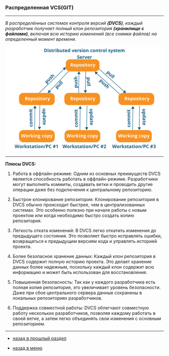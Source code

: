 <!DOCTYPE html>
<html>
<head>
    <style>
        body {
            background-image: url('back2.jpeg');
            background-size: cover; /* чтобы изображение занимало всю площадь */
            background-repeat: no-repeat; /* чтобы изображение не повторялось */
        }
    </style>
</head>
<body>


### Распределенная VCS(GIT)

---

*В распределённых системах контроля версий **(DVCS)**, каждый разработчик получает полный клон репозитория **(хранилище с файлами)**, включая всю историю изменений (все снимки файлов) на определенный момент времени.*

![DVCS](./DVCS.png)

---

**Плюсы DVCS:**

1. Работа в оффлайн-режиме:
Одним из основных преимуществ DVCS является способность работать в оффлайн-режиме. Разработчики могут выполнять коммиты, создавать ветки и проводить другие операции даже без подключения к центральному репозиторию.

2. Быстрое клонирование репозитория:
Клонирование репозитория в DVCS обычно происходит быстрее, чем в централизованных системах. Это особенно полезно при начале работы с новым проектом или когда необходимо быстро создать копию репозитория.

3. Легкость отката изменений:
В DVCS легко откатить изменения до предыдущего состояния. Это позволяет быстро исправлять ошибки, возвращаться к предыдущим версиям кода и управлять историей проекта.

4. Более безопасное хранение данных:
Каждый клон репозитория в DVCS содержит полную историю проекта. Это делает хранение данных более надежным, поскольку каждый клон содержит всю информацию и может быть использован для восстановления.

5. Повышенная безопасность:
Так как у каждого разработчика есть полная копия репозитория, это увеличивает уровень безопасности. Даже при сбое центрального сервера данные сохранены в локальных репозиториях разработчиков.

6. Поддержка совместной работы:
DVCS облегчают совместную работу нескольких разработчиков, позволяя каждому работать в своей ветке, а затем легко объединять свои изменения с основным репозиторием.


---

* [назад в прошлый раздел](./vcs.md "назад в прошлый раздел")

* [назад в меню](./readme.md "назад в меню")